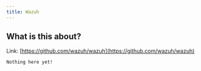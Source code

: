 ```yaml
---
title: Wazuh
---
```


## What is this about?

Link: [https://github.com/wazuh/wazuh](https://github.com/wazuh/wazuh)

```
Nothing here yet!
```